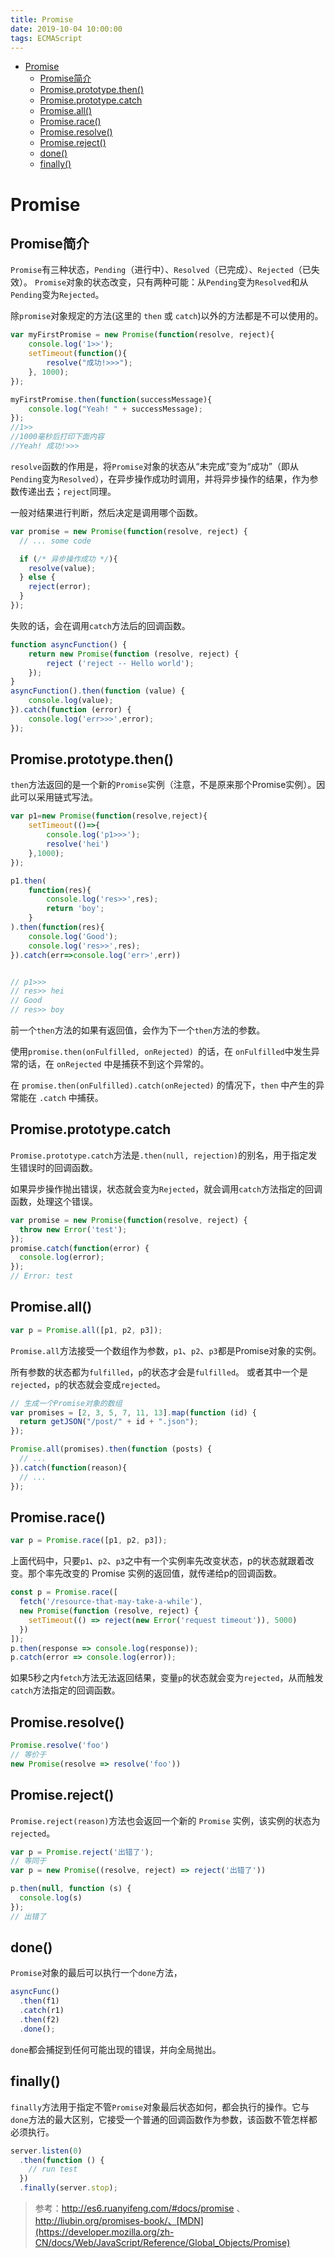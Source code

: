```yaml
---
title: Promise
date: 2019-10-04 10:00:00
tags: ECMAScript
---
```


<!-- toc orderedList:0 depthFrom:1 depthTo:6 -->

- [Promise](#promise)
  - [Promise简介](#promise简介)
  - [Promise.prototype.then()](#promiseprototypethen)
  - [Promise.prototype.catch](#promiseprototypecatch)
  - [Promise.all()](#promiseall)
  - [Promise.race()](#promiserace)
  - [Promise.resolve()](#promiseresolve)
  - [Promise.reject()](#promisereject)
  - [done()](#done)
  - [finally()](#finally)

<!-- tocstop -->

# Promise

## Promise简介

`Promise`有三种状态，`Pending`（进行中）、`Resolved`（已完成）、`Rejected`（已失效）。
`Promise`对象的状态改变，只有两种可能：从`Pending`变为`Resolved`和从`Pending`变为`Rejected`。

除`promise`对象规定的方法(这里的 `then` 或 `catch`)以外的方法都是不可以使用的。

```js
var myFirstPromise = new Promise(function(resolve, reject){
    console.log('1>>');
    setTimeout(function(){
        resolve("成功!>>>");
    }, 1000);
});

myFirstPromise.then(function(successMessage){
    console.log("Yeah! " + successMessage);
});
//1>>
//1000毫秒后打印下面内容
//Yeah! 成功!>>>
```

`resolve`函数的作用是，将`Promise`对象的状态从“未完成”变为“成功”（即从`Pending`变为`Resolved`），在异步操作成功时调用，并将异步操作的结果，作为参数传递出去；`reject`同理。

一般对结果进行判断，然后决定是调用哪个函数。

```js
var promise = new Promise(function(resolve, reject) {
  // ... some code

  if (/* 异步操作成功 */){
    resolve(value);
  } else {
    reject(error);
  }
});
```

失败的话，会在调用`catch`方法后的回调函数。

```js
function asyncFunction() {
    return new Promise(function (resolve, reject) {
        reject ('reject -- Hello world');
    });
}
asyncFunction().then(function (value) {
    console.log(value);   
}).catch(function (error) {
    console.log('err>>>',error);
});
```

## Promise.prototype.then()

`then`方法返回的是一个新的`Promise`实例（注意，不是原来那个Promise实例）。因此可以采用链式写法。

```js
var p1=new Promise(function(resolve,reject){
    setTimeout(()=>{
        console.log('p1>>>');
        resolve('hei')
    },1000);
});

p1.then(
    function(res){
        console.log('res>>',res);
        return 'boy';
    }
).then(function(res){
    console.log('Good');
    console.log('res>>',res);
}).catch(err=>console.log('err>',err))


// p1>>>
// res>> hei
// Good
// res>> boy
```

前一个`then`方法的如果有返回值，会作为下一个`then`方法的参数。

使用`promise.then(onFulfilled, onRejected) `的话，在 `onFulfilled`中发生异常的话，在 `onRejected` 中是捕获不到这个异常的。

在 `promise.then(onFulfilled).catch(onRejected)` 的情况下，`then` 中产生的异常能在 `.catch` 中捕获。

## Promise.prototype.catch

`Promise.prototype.catch`方法是`.then(null, rejection)`的别名，用于指定发生错误时的回调函数。

如果异步操作抛出错误，状态就会变为`Rejected`，就会调用`catch`方法指定的回调函数，处理这个错误。

```js
var promise = new Promise(function(resolve, reject) {
  throw new Error('test');
});
promise.catch(function(error) {
  console.log(error);
});
// Error: test
```

## Promise.all()

```js
var p = Promise.all([p1, p2, p3]);
```

`Promise.all`方法接受一个数组作为参数，`p1`、`p2`、`p3`都是Promise对象的实例。

所有参数的状态都为`fulfilled`，`p`的状态才会是`fulfilled`。
或者其中一个是`rejected`，`p`的状态就会变成`rejected`。

```js
// 生成一个Promise对象的数组
var promises = [2, 3, 5, 7, 11, 13].map(function (id) {
  return getJSON("/post/" + id + ".json");
});

Promise.all(promises).then(function (posts) {
  // ...
}).catch(function(reason){
  // ...
});
```

## Promise.race()

```js
var p = Promise.race([p1, p2, p3]);
```

上面代码中，只要`p1`、`p2`、`p3`之中有一个实例率先改变状态，p的状态就跟着改变。那个率先改变的 Promise 实例的返回值，就传递给p的回调函数。

```js
const p = Promise.race([
  fetch('/resource-that-may-take-a-while'),
  new Promise(function (resolve, reject) {
    setTimeout(() => reject(new Error('request timeout')), 5000)
  })
]);
p.then(response => console.log(response));
p.catch(error => console.log(error));
```

如果5秒之内`fetch`方法无法返回结果，变量`p`的状态就会变为`rejected`，从而触发`catch`方法指定的回调函数。

## Promise.resolve()

```js
Promise.resolve('foo')
// 等价于
new Promise(resolve => resolve('foo'))
```

## Promise.reject()

`Promise.reject(reason)`方法也会返回一个新的 `Promise` 实例，该实例的状态为`rejected`。

```js
var p = Promise.reject('出错了');
// 等同于
var p = new Promise((resolve, reject) => reject('出错了'))

p.then(null, function (s) {
  console.log(s)
});
// 出错了
```

## done()

`Promise`对象的最后可以执行一个`done`方法，

```js
asyncFunc()
  .then(f1)
  .catch(r1)
  .then(f2)
  .done();
```

`done`都会捕捉到任何可能出现的错误，并向全局抛出。

## finally()

`finally`方法用于指定不管`Promise`对象最后状态如何，都会执行的操作。它与`done`方法的最大区别，它接受一个普通的回调函数作为参数，该函数不管怎样都必须执行。

```js
server.listen(0)
  .then(function () {
    // run test
  })
  .finally(server.stop);
```

> 参考：http://es6.ruanyifeng.com/#docs/promise 、http://liubin.org/promises-book/、[MDN](https://developer.mozilla.org/zh-CN/docs/Web/JavaScript/Reference/Global_Objects/Promise)